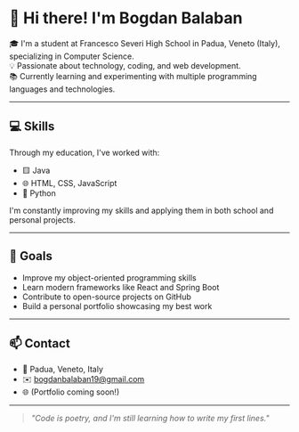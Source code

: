 # 👋 Hi there! I'm Bogdan Balaban

🎓 I'm a student at Francesco Severi High School in Padua, Veneto (Italy), specializing in Computer Science.  
💡 Passionate about technology, coding, and web development.  
📚 Currently learning and experimenting with multiple programming languages and technologies.

---

## 💻 Skills

Through my education, I've worked with:

- 🟨 Java
- 🌐 HTML, CSS, JavaScript
- 🐍 Python

I'm constantly improving my skills and applying them in both school and personal projects.

---

## 🚀 Goals

- Improve my object-oriented programming skills  
- Learn modern frameworks like React and Spring Boot  
- Contribute to open-source projects on GitHub  
- Build a personal portfolio showcasing my best work  

---

## 📫 Contact

- 📍 Padua, Veneto, Italy  
- ✉️ bogdanbalaban19@gmail.com 
- 🌐 (Portfolio coming soon!)

---

> *"Code is poetry, and I'm still learning how to write my first lines."*
